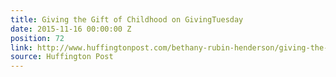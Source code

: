 ```yaml
---
title: Giving the Gift of Childhood on GivingTuesday
date: 2015-11-16 00:00:00 Z
position: 72
link: http://www.huffingtonpost.com/bethany-rubin-henderson/giving-the-gift-of-childh_b_8555710.html?1447680249
source: Huffington Post
---
```


